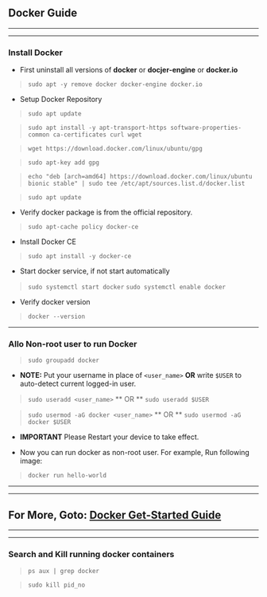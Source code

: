## Docker Guide

***

***

### Install Docker
* First uninstall all versions of **docker** or **docjer-engine** or **docker.io**

> `sudo apt -y remove docker docker-engine docker.io`


* Setup Docker Repository

> `sudo apt update`

> `sudo apt install -y apt-transport-https software-properties-common ca-certificates curl wget`

> `wget https://download.docker.com/linux/ubuntu/gpg `

> `sudo apt-key add gpg`

> `echo "deb [arch=amd64] https://download.docker.com/linux/ubuntu bionic stable" | sudo tee /etc/apt/sources.list.d/docker.list`

> `sudo apt update`


* Verify docker package is from the official repository.

> `sudo apt-cache policy docker-ce`


* Install Docker CE

> `sudo apt install -y docker-ce`


* Start docker service, if not start automatically

> `sudo systemctl start docker`
> `sudo systemctl enable docker`


* Verify docker version

> `docker --version`



***

### Allo Non-root user to run Docker
> `sudo groupadd docker`

* **NOTE:** Put your username in place of `<user_name>` **OR** write `$USER` to auto-detect current logged-in user.

> `sudo useradd <user_name>`
** OR **
> `sudo useradd $USER`

> `sudo usermod -aG docker <user_name>`
** OR **
> `sudo usermod -aG docker $USER`

* **IMPORTANT** Please Restart your device to take effect.

* Now you can run docker as non-root user. For example, Run following image:

> `docker run hello-world`


***
***

## For More, Goto: [Docker Get-Started Guide](https://docs.docker.com/get-started/) 


***
***

### Search and Kill running docker containers

> `ps aux | grep docker`

> `sudo kill pid_no`


